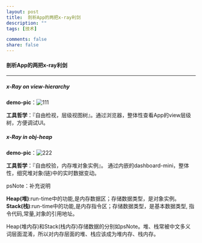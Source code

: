 ```yaml
---
layout: post
title:  剖析App的两把x-ray利剑
description: ""
tags: [技术]

comments: false
share: false
---
```



#### 剖析App的两把x-ray利剑

---

##### x-Ray on view-hierarchy

**demo-pic**：![111](http://b-egs-studio-images.oss-cn-shenzhen.aliyuncs.com/ruoxu-blog%2FHierarchyViewer.jpg)

**工具哲学**：『自由检视，层级视图树』。通过浏览器，整体性查看App的view层级树，方便调试UI。





##### x-Ray in obj-heap

**demo-pic**：![222](http://b-egs-studio-images.oss-cn-shenzhen.aliyuncs.com/ruoxu-blog%2Fweixin-heap-digg.jpg)

**工具哲学**：『自由校验，内存堆对象实例』。  通过内嵌的dashboard-mini，整体性，细究堆对象(链)中的实时数据变动。




psNote：补充说明

**Heap(堆)**:run-time中的功能,是内存数据区；存储数据类型，是对象实例。
**Stack(栈)**:run-time中的功能,是内存指令区；存储数据类型，是基本数据类型, 指令代码,常量,对象的引用地址。

Heap(堆内存)和Stack(栈内存)存储数据的分别如psNote。堆、栈常被中文多义词层面混淆，所以对内存层面的堆、栈应该成为堆内存、栈内存。
 	     	 
